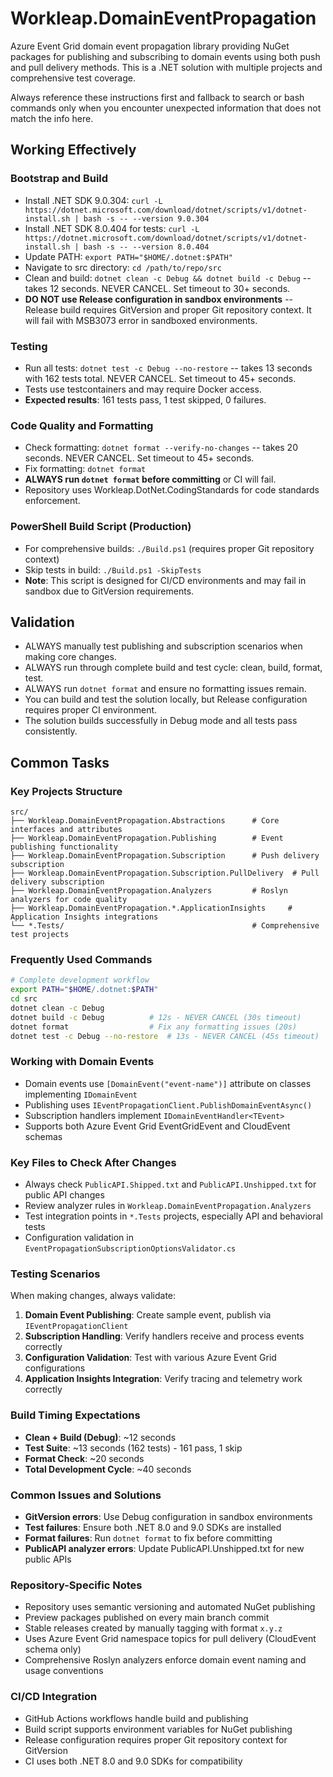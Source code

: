 # Workleap.DomainEventPropagation

Azure Event Grid domain event propagation library providing NuGet packages for publishing and subscribing to domain events using both push and pull delivery methods. This is a .NET solution with multiple projects and comprehensive test coverage.

Always reference these instructions first and fallback to search or bash commands only when you encounter unexpected information that does not match the info here.

## Working Effectively

### Bootstrap and Build
- Install .NET SDK 9.0.304: `curl -L https://dotnet.microsoft.com/download/dotnet/scripts/v1/dotnet-install.sh | bash -s -- --version 9.0.304`
- Install .NET SDK 8.0.404 for tests: `curl -L https://dotnet.microsoft.com/download/dotnet/scripts/v1/dotnet-install.sh | bash -s -- --version 8.0.404`
- Update PATH: `export PATH="$HOME/.dotnet:$PATH"`
- Navigate to src directory: `cd /path/to/repo/src`
- Clean and build: `dotnet clean -c Debug && dotnet build -c Debug` -- takes 12 seconds. NEVER CANCEL. Set timeout to 30+ seconds.
- **DO NOT use Release configuration in sandbox environments** -- Release build requires GitVersion and proper Git repository context. It will fail with MSB3073 error in sandboxed environments.

### Testing
- Run all tests: `dotnet test -c Debug --no-restore` -- takes 13 seconds with 162 tests total. NEVER CANCEL. Set timeout to 45+ seconds.
- Tests use testcontainers and may require Docker access.
- **Expected results**: 161 tests pass, 1 test skipped, 0 failures.

### Code Quality and Formatting
- Check formatting: `dotnet format --verify-no-changes` -- takes 20 seconds. NEVER CANCEL. Set timeout to 45+ seconds.
- Fix formatting: `dotnet format`
- **ALWAYS run `dotnet format` before committing** or CI will fail.
- Repository uses Workleap.DotNet.CodingStandards for code standards enforcement.

### PowerShell Build Script (Production)
- For comprehensive builds: `./Build.ps1` (requires proper Git repository context)
- Skip tests in build: `./Build.ps1 -SkipTests`
- **Note**: This script is designed for CI/CD environments and may fail in sandbox due to GitVersion requirements.

## Validation

- ALWAYS manually test publishing and subscription scenarios when making core changes.
- ALWAYS run through complete build and test cycle: clean, build, format, test.
- ALWAYS run `dotnet format` and ensure no formatting issues remain.
- You can build and test the solution locally, but Release configuration requires proper CI environment.
- The solution builds successfully in Debug mode and all tests pass consistently.

## Common Tasks

### Key Projects Structure
```
src/
├── Workleap.DomainEventPropagation.Abstractions      # Core interfaces and attributes
├── Workleap.DomainEventPropagation.Publishing        # Event publishing functionality
├── Workleap.DomainEventPropagation.Subscription      # Push delivery subscription
├── Workleap.DomainEventPropagation.Subscription.PullDelivery  # Pull delivery subscription
├── Workleap.DomainEventPropagation.Analyzers         # Roslyn analyzers for code quality
├── Workleap.DomainEventPropagation.*.ApplicationInsights     # Application Insights integrations
└── *.Tests/                                          # Comprehensive test projects
```

### Frequently Used Commands
```bash
# Complete development workflow
export PATH="$HOME/.dotnet:$PATH"
cd src
dotnet clean -c Debug
dotnet build -c Debug          # 12s - NEVER CANCEL (30s timeout)
dotnet format                  # Fix any formatting issues (20s)
dotnet test -c Debug --no-restore  # 13s - NEVER CANCEL (45s timeout)
```

### Working with Domain Events
- Domain events use `[DomainEvent("event-name")]` attribute on classes implementing `IDomainEvent`
- Publishing uses `IEventPropagationClient.PublishDomainEventAsync()`
- Subscription handlers implement `IDomainEventHandler<TEvent>`
- Supports both Azure Event Grid EventGridEvent and CloudEvent schemas

### Key Files to Check After Changes
- Always check `PublicAPI.Shipped.txt` and `PublicAPI.Unshipped.txt` for public API changes
- Review analyzer rules in `Workleap.DomainEventPropagation.Analyzers`
- Test integration points in `*.Tests` projects, especially API and behavioral tests
- Configuration validation in `EventPropagationSubscriptionOptionsValidator.cs`

### Testing Scenarios
When making changes, always validate:
1. **Domain Event Publishing**: Create sample event, publish via `IEventPropagationClient`
2. **Subscription Handling**: Verify handlers receive and process events correctly
3. **Configuration Validation**: Test with various Azure Event Grid configurations
4. **Application Insights Integration**: Verify tracing and telemetry work correctly

### Build Timing Expectations
- **Clean + Build (Debug)**: ~12 seconds
- **Test Suite**: ~13 seconds (162 tests) - 161 pass, 1 skip
- **Format Check**: ~20 seconds  
- **Total Development Cycle**: ~40 seconds

### Common Issues and Solutions
- **GitVersion errors**: Use Debug configuration in sandbox environments
- **Test failures**: Ensure both .NET 8.0 and 9.0 SDKs are installed
- **Format failures**: Run `dotnet format` to fix before committing
- **PublicAPI analyzer errors**: Update PublicAPI.Unshipped.txt for new public APIs

### Repository-Specific Notes
- Repository uses semantic versioning and automated NuGet publishing
- Preview packages published on every main branch commit
- Stable releases created by manually tagging with format `x.y.z`
- Uses Azure Event Grid namespace topics for pull delivery (CloudEvent schema only)
- Comprehensive Roslyn analyzers enforce domain event naming and usage conventions

### CI/CD Integration
- GitHub Actions workflows handle build and publishing
- Build script supports environment variables for NuGet publishing
- Release configuration requires proper Git repository context for GitVersion
- CI uses both .NET 8.0 and 9.0 SDKs for compatibility